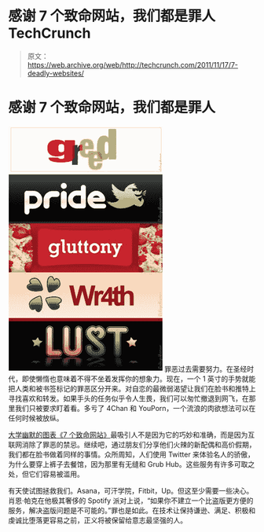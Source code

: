 # 感谢 7 个致命网站，我们都是罪人 TechCrunch

> 原文：<https://web.archive.org/web/http://techcrunch.com/2011/11/17/7-deadly-websites/>

# 感谢 7 个致命网站，我们都是罪人

[![](img/2463bfb371f261e4a9925765534316ac.png "5 More Deadly Websites")](https://web.archive.org/web/20230203161210/https://techcrunch.com/wp-content/uploads/2011/11/5-more-deadly-websites.png) 罪恶过去需要努力。在圣经时代，即使懒惰也意味着不得不坐着发挥你的想象力。现在，一个 1 英寸的手势就能把人类和被书签标记的罪恶区分开来。对自恋的最微弱渴望让我们在脸书和推特上寻找喜欢和转发。如果手头的任务似乎令人生畏，我们可以匆忙撤退到网飞，在那里我们只被要求盯着看。多亏了 4Chan 和 YouPorn，一个流浪的肉欲想法可以在任何时候被放纵。

[大学幽默的图表《7 个致命网站》](https://web.archive.org/web/20230203161210/http://www.collegehumor.com/article/6647975/the-seven-deadly-websites)最吸引人不是因为它的巧妙和准确，而是因为互联网消除了罪恶的禁忌。继续吧，通过朋友们分享他们火辣的新配偶和高价假期，我们都在脸书做着同样的事情。众所周知，人们使用 Twitter 来体验名人的骄傲，为什么要穿上裤子去餐馆，因为那里有无缝和 Grub Hub。这些服务有许多可取之处，但它们容易被滥用。

有天使试图拯救我们。Asana，可汗学院，Fitbit，Up。但这至少需要一些决心。肖恩·帕克在他极其奢侈的 Spotify 派对上说，“如果你不建立一个比盗版更方便的服务，解决盗版问题是不可能的。”罪也是如此。在技术让保持谦逊、满足、积极和虔诚比堕落更容易之前，正义将被保留给意志最坚强的人。